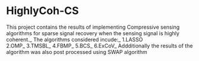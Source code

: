 # HighlyCoh-CS
This project contains the results of implementing Compressive sensing algorithms for sparse signal recovery when the sensing signal is highly coherent._
The algorithms considered incude:_
1.LASSO<br/>
2.OMP_
3.TMSBL_
4.FBMP_
5.BCS_
6.ExCoV_
Addditionally the results of the algorithm was also post processed using SWAP algorithm

